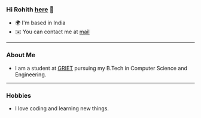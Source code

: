 ### Hi Rohith [here](https://github.com/mrohith29/mrohith29/blob/main/profilepic.jpg) 👋

* 🌍 I'm based in India
* ✉️ You can contact me at [mail](mailto:mariyalarohith29@gamail.com)

---

### About Me
* I am a student at [GRIET](https://www.griet.ac.in/) pursuing my B.Tech in Computer Science and Engineering.

---

### Hobbies

* I love coding and learning new things.